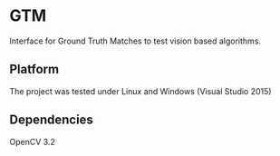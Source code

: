 # GTM
Interface for Ground Truth Matches to test vision based algorithms.



## Platform
The project was tested under Linux and Windows (Visual Studio 2015)

## Dependencies
OpenCV 3.2
